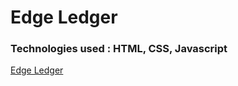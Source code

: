 # Edge Ledger

### Technologies used : HTML, CSS, Javascript

[Edge Ledger](https://sad-bhabha-a86ff6.netlify.app/post.html)

